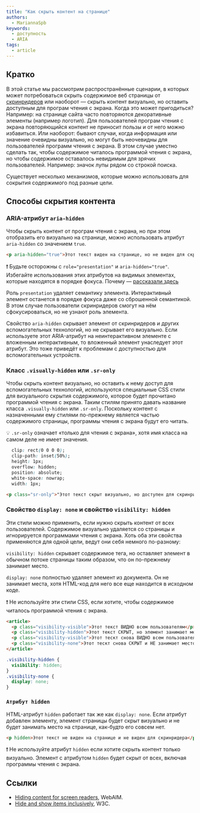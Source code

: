 ```yaml
---
title: "Как скрыть контент на странице"
authors:
  - MariannaSpb
keywords:
  - доступность
  - ARIA
tags:
  - article
---
```


## Кратко
  В этой статье мы рассмотрим распространённые сценарии, в которых может потребоваться скрыть содержимое веб страницы от [скринридеров](/html/screenreaders/) или наоборот — скрыть контент визуально, но оставить доступным для програм чтения с экрана.
  Когда это может пригодиться? Например: на странице сайта часто повторяются декоративные элементы (например логотип). Для пользователей програм чтения с экрана повторяющийся контент не приносит пользы и от него можно избавиться.
  Или наоборот: бывают случаи, когда информация или значение очевидны визуально, но могут быть неочевидны для пользователей программ чтения с экрана. В этом случае уместно сделать так, чтобы содержимое читалось программой чтения с экрана, но чтобы содержимое оставалось невидимым для зрячих пользователей. Например: значок лупы рядом со строкой поиска.

  Существует несколько механизмов, которые можно использовать для сокрытия содержимого под разные цели.

## Cпособы скрытия контента

### ARIA-атрибут `aria-hidden`

Чтобы скрыть контент от програм чтения с экрана, но при этом отобразить его визуально на странице, можно использовать атрибут `aria-hidden` со значением `true`.

```html
<p aria-hidden="true">Этот текст виден на странице, но не виден для скринридера</p>
```
❗️ Будьте осторожны с `role="presentation"` и `aria-hidden="true"`. Избегайте использования этих атрибутов на видимых элементах, которые находятся в порядке фокуса. Почему — [рассказали здесь](/a11y/aria-intro/)

Роль `presentation` удаляет семантику элемента. Интерактивный элемент останется в порядке фокуса даже со сброшенной семантикой. В этом случае пользователи скринридеров смогут на нём сфокусироваться, но не узнают роль элемента.

Свойство `aria-hidden` скрывает элемент от скринридеров и других вспомогательных технологий, но не скрывает его визуально. Если используете этот ARIA-атрибут на неинтерактивном элементе с вложенным интерактивным, то вложенный элемент унаследует этот атрибут. Это тоже приведёт к проблемам с доступностью для вспомогательных устройств.

### Класс `.visually-hidden` или `.sr-only`

Чтобы скрыть контент визуально, но оставить к нему доступ для вспомогательных технологий, используются специальные СSS стили для визуального скрытия содержимого, которое будет прочитано программой чтения с экрана. Таким стилям принято давать название класса  `.visually-hidden` или `.sr-only`. Поскольку контент с назначенными ему стилями по-прежнему является частью содержимого страницы, программы чтения с экрана будут его читать.

💡 `.sr-only` означает «только для чтения с экрана», хотя имя класса на самом деле не имеет значения.

```css
  clip: rect(0 0 0 0);
  clip-path: inset(50%);
  height: 1px;
  overflow: hidden;
  position: absolute;
  white-space: nowrap;
  width: 1px;
```

```html
<p class="sr-only">"Этот текст скрыт визуально, но доступен для скринридеров".</p>
```

### Свойство `display: none` и свойство `visibility: hidden`

Эти стили можно применить, если нужно скрыть контент от всех пользователей. Содержимое визуально удаляется со страницы и игнорируется программами чтения с экрана. Хоть оба эти свойства применяются для одной цели, ведут они себя немного по-разному:

`visibility: hidden` скрывает содержимое тега, но оставляет элемент в обычном потоке страницы таким образом, что он по-прежнему занимает место.

`display: none` полностью удаляет элемент из документа. Он не занимает места, хотя HTML-код для него все еще находится в исходном коде.

❗️ Не используйте эти стили CSS, если хотите, чтобы содержимое читалось программой чтения с экрана.

```html
<article>
  <p class="visibility-visible">Этот текст ВИДНО всем пользователям</p>
  <p class="visibility-hidden">Этот текст СКРЫТ, но элемент занимает место в потоке страницы</p>
  <p class="visibility-visible">Этот тескт снова ВИДНО всем пользователям</p>
  <p class="visibility-none">Этот тескт снова СКРЫТ и НЕ занимает место на странице </p>
</article>
```

```css
.visibility-hidden {
  visibility: hidden;
}
.visibility-none {
  display: none;
}
```

### `Атрибут hidden`
HTML-атрибут `hidden` работает так же как `display: none`. Если атрибут добавлен элементу, элемент страницы будет скрыт визуально и не будет занимать место на странице, как-будто его совсем нет.

```html
<p hidden>Этот текст не виден на странице и не виден для скринридера</p>
```
❗️ Не используйте атрибут `hidden` если хотите скрыть контент только визуально. Элемент с атрибутом `hidden` будет скрыт от всех, включая программы чтения с экрана.

## Ссылки
- [Hiding content for screen readers](https://webaim.org/blog/hiding-content-for-screen-readers/), WebAIM.
- [Hide and show items inclusively](https://design-system.w3.org/styles/how-to-hide-and-show-things.html), W3C.